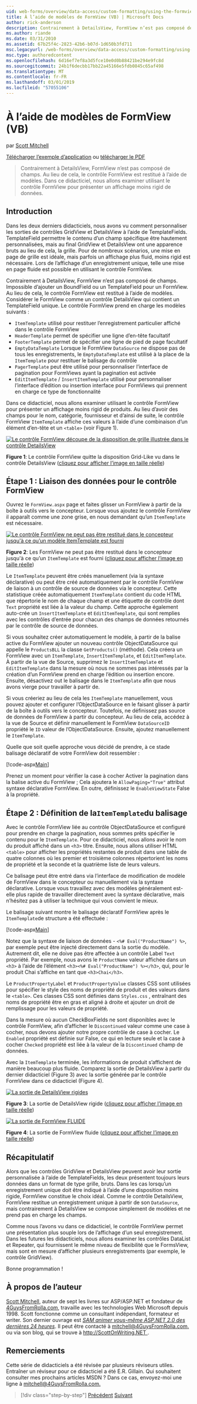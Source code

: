 ```yaml
---
uid: web-forms/overview/data-access/custom-formatting/using-the-formview-s-templates-vb
title: À l’aide de modèles de FormView (VB) | Microsoft Docs
author: rick-anderson
description: Contrairement à DetailsView, FormView n’est pas composé de champs. Au lieu de cela, le contrôle FormView est restitué à l’aide de modèles. Dans ce didacticiel, nous allons examiner à l’aide de la F....
ms.author: riande
ms.date: 03/31/2010
ms.assetid: 67b25f4c-2823-42b6-b07d-1d650b3fd711
msc.legacyurl: /web-forms/overview/data-access/custom-formatting/using-the-formview-s-templates-vb
msc.type: authoredcontent
ms.openlocfilehash: 6d16ef7ef8a3d5fce10e0d0b88421be294e9fc8d
ms.sourcegitcommit: 24b1f6decbb17bb22a45166e5fdb0845c65af498
ms.translationtype: MT
ms.contentlocale: fr-FR
ms.lasthandoff: 03/01/2019
ms.locfileid: "57055106"
---
```

<a name="using-the-formviews-templates-vb"></a>À l’aide de modèles de FormView (VB)
====================
par [Scott Mitchell](https://twitter.com/ScottOnWriting)

[Télécharger l’exemple d’application](http://download.microsoft.com/download/5/7/0/57084608-dfb3-4781-991c-407d086e2adc/ASPNET_Data_Tutorial_14_VB.exe) ou [télécharger le PDF](using-the-formview-s-templates-vb/_static/datatutorial14vb1.pdf)

> Contrairement à DetailsView, FormView n’est pas composé de champs. Au lieu de cela, le contrôle FormView est restitué à l’aide de modèles. Dans ce didacticiel, nous allons examiner utilisant le contrôle FormView pour présenter un affichage moins rigid de données.


## <a name="introduction"></a>Introduction

Dans les deux derniers didacticiels, nous avons vu comment personnaliser les sorties de contrôles GridView et DetailsView à l’aide de TemplateFields. TemplateField permettre le contenu d’un champ spécifique être hautement personnalisées, mais au final GridView et DetailsView ont une apparence bruts au lieu de cela, la grille. Pour de nombreux scénarios, une mise en page de grille est idéale, mais parfois un affichage plus fluid, moins rigid est nécessaire. Lors de l’affichage d’un enregistrement unique, telle une mise en page fluide est possible en utilisant le contrôle FormView.

Contrairement à DetailsView, FormView n’est pas composé de champs. Impossible d’ajouter un BoundField ou un TemplateField pour un FormView. Au lieu de cela, le contrôle FormView est restitué à l’aide de modèles. Considérer le FormView comme un contrôle DetailsView qui contient un TemplateField unique. Le contrôle FormView prend en charge les modèles suivants :

- `ItemTemplate` utilisé pour restituer l’enregistrement particulier affiché dans le contrôle FormView
- `HeaderTemplate` permet de spécifier une ligne d’en-tête facultatif
- `FooterTemplate` permet de spécifier une ligne de pied de page facultatif
- `EmptyDataTemplate` Lorsque le FormView `DataSource` ne dispose pas de tous les enregistrements, le `EmptyDataTemplate` est utilisé à la place de la `ItemTemplate` pour restituer le balisage du contrôle
- `PagerTemplate` peut être utilisé pour personnaliser l’interface de pagination pour FormViews ayant la pagination est activée
- `EditItemTemplate` / `InsertItemTemplate` utilisé pour personnaliser l’interface d’édition ou insertion interface pour FormViews qui prennent en charge ce type de fonctionnalité

Dans ce didacticiel, nous allons examiner utilisant le contrôle FormView pour présenter un affichage moins rigid de produits. Au lieu d’avoir des champs pour le nom, catégorie, fournisseur et d’ainsi de suite, le contrôle FormView `ItemTemplate` affiche ces valeurs à l’aide d’une combinaison d’un élément d’en-tête et un `<table>` (voir Figure 1).


[![Le contrôle FormView découpe de la disposition de grille illustrée dans le contrôle DetailsView](using-the-formview-s-templates-vb/_static/image2.png)](using-the-formview-s-templates-vb/_static/image1.png)

**Figure 1**: Le contrôle FormView quitte la disposition Grid-Like vu dans le contrôle DetailsView ([cliquez pour afficher l’image en taille réelle](using-the-formview-s-templates-vb/_static/image3.png))


## <a name="step-1-binding-the-data-to-the-formview"></a>Étape 1 : Liaison des données pour le contrôle FormView

Ouvrez le `FormView.aspx` page et faites glisser un FormView à partir de la boîte à outils vers le concepteur. Lorsque vous ajoutez le contrôle FormView il apparaît comme une zone grise, en nous demandant qu’un `ItemTemplate` est nécessaire.


[![Le contrôle FormView ne peut pas être restitué dans le concepteur jusqu'à ce qu’un modèle ItemTemplate est fourni](using-the-formview-s-templates-vb/_static/image5.png)](using-the-formview-s-templates-vb/_static/image4.png)

**Figure 2**: Les FormView ne peut pas être restitué dans le concepteur jusqu'à ce qu’un `ItemTemplate` est fourni ([cliquez pour afficher l’image en taille réelle](using-the-formview-s-templates-vb/_static/image6.png))


Le `ItemTemplate` peuvent être créés manuellement (via la syntaxe déclarative) ou peut être créé automatiquement par le contrôle FormView de liaison à un contrôle de source de données via le concepteur. Cette statistique créée automatiquement `ItemTemplate` contient du code HTML que répertorie le nom de chaque champ et une étiquette de contrôle dont `Text` propriété est liée à la valeur du champ. Cette approche également auto-crée un `InsertItemTemplate` et `EditItemTemplate`, qui sont remplies avec les contrôles d’entrée pour chacun des champs de données retournés par le contrôle de source de données.

Si vous souhaitez créer automatiquement le modèle, à partir de la balise active du FormView ajouter un nouveau contrôle ObjectDataSource qui appelle le `ProductsBLL` la classe `GetProducts()` (méthode). Cela créera un FormView avec un `ItemTemplate`, `InsertItemTemplate`, et `EditItemTemplate`. À partir de la vue de Source, supprimez le `InsertItemTemplate` et `EditItemTemplate` dans la mesure où nous ne sommes pas intéressés par la création d’un FormView prend en charge l’édition ou insertion encore. Ensuite, désactivez out le balisage dans le `ItemTemplate` afin que nous avons vierge pour travailler à partir de.

Si vous créeriez au lieu de cela les `ItemTemplate` manuellement, vous pouvez ajouter et configurer l’ObjectDataSource en le faisant glisser à partir de la boîte à outils vers le concepteur. Toutefois, ne définissez pas source de données de FormView à partir du concepteur. Au lieu de cela, accédez à la vue de Source et définir manuellement le FormView `DataSourceID` propriété le `ID` valeur de l’ObjectDataSource. Ensuite, ajoutez manuellement le `ItemTemplate`.

Quelle que soit quelle approche vous décidé de prendre, à ce stade balisage déclaratif de votre FormView doit ressembler :


[!code-aspx[Main](using-the-formview-s-templates-vb/samples/sample1.aspx)]

Prenez un moment pour vérifier la case à cocher Activer la pagination dans la balise active du FormView ; Cela ajoutera le `AllowPaging="True"` attribut syntaxe déclarative FormView. En outre, définissez le `EnableViewState` False à la propriété.

## <a name="step-2-defining-theitemtemplates-markup"></a>Étape 2 : Définition de la`ItemTemplate`du balisage

Avec le contrôle FormView liée au contrôle ObjectDataSource et configuré pour prendre en charge la pagination, nous sommes prêts spécifier le contenu pour le `ItemTemplate`. Pour ce didacticiel, nous allons avoir le nom du produit affiché dans un `<h3>` titre. Ensuite, nous allons utiliser HTML `<table>` pour afficher les propriétés restantes de produit dans une table de quatre colonnes où les premier et troisième colonnes répertorient les noms de propriété et la seconde et la quatrième liste de leurs valeurs.

Ce balisage peut être entré dans via l’interface de modification de modèle de FormView dans le concepteur ou manuellement via la syntaxe déclarative. Lorsque vous travaillez avec des modèles généralement est-elle plus rapide de travailler directement avec la syntaxe déclarative, mais n’hésitez pas à utiliser la technique qui vous convient le mieux.

Le balisage suivant montre le balisage déclaratif FormView après le `ItemTemplate`de structure a été effectuée :


[!code-aspx[Main](using-the-formview-s-templates-vb/samples/sample2.aspx)]

Notez que la syntaxe de liaison de données - `<%# Eval("ProductName") %>`, par exemple peut être injecté directement dans la sortie du modèle. Autrement dit, elle ne doive pas être affectée à un contrôle Label `Text` propriété. Par exemple, nous avons le `ProductName` valeur affichée dans un `<h3>` à l’aide de l’élément `<h3><%# Eval("ProductName") %></h3>`, qui, pour le produit Chai s’affiche en tant que `<h3>Chai</h3>`.

Le `ProductPropertyLabel` et `ProductPropertyValue` classes CSS sont utilisées pour spécifier le style des noms de propriété de produit et des valeurs dans le `<table>`. Ces classes CSS sont définies dans `Styles.css` , entraînant des noms de propriété être en gras et aligné à droite et ajouter un droit de remplissage pour les valeurs de propriété.

Dans la mesure où aucun CheckBoxFields ne sont disponibles avec le contrôle FormView, afin d’afficher le `Discontinued` valeur comme une case à cocher, nous devons ajouter notre propre contrôle de case à cocher. Le `Enabled` propriété est définie sur False, ce qui en lecture seule et la case à cocher `Checked` propriété est liée à la valeur de la `Discontinued` champ de données.

Avec la `ItemTemplate` terminée, les informations de produit s’affichent de manière beaucoup plus fluide. Comparez la sortie de DetailsView à partir du dernier didacticiel (Figure 3) avec la sortie générée par le contrôle FormView dans ce didacticiel (Figure 4).


[![La sortie de DetailsView rigides](using-the-formview-s-templates-vb/_static/image8.png)](using-the-formview-s-templates-vb/_static/image7.png)

**Figure 3**: La sortie de DetailsView rigide ([cliquez pour afficher l’image en taille réelle](using-the-formview-s-templates-vb/_static/image9.png))


[![La sortie de FormView FLUIDE](using-the-formview-s-templates-vb/_static/image11.png)](using-the-formview-s-templates-vb/_static/image10.png)

**Figure 4**: La sortie de FormView fluide ([cliquez pour afficher l’image en taille réelle](using-the-formview-s-templates-vb/_static/image12.png))


## <a name="summary"></a>Récapitulatif

Alors que les contrôles GridView et DetailsView peuvent avoir leur sortie personnalisée à l’aide de TemplateFields, les deux présentent toujours leurs données dans un format de type grille, bruts. Dans les cas lorsqu’un enregistrement unique doit être indiqué à l’aide d’une disposition moins rigide, FormView constitue le choix idéal. Comme le contrôle DetailsView, FormView restitue un enregistrement unique à partir de son `DataSource`, mais contrairement à DetailsView se compose simplement de modèles et ne prend pas en charge les champs.

Comme nous l’avons vu dans ce didacticiel, le contrôle FormView permet une présentation plus souple lors de l’affichage d’un seul enregistrement. Dans les futures les didacticiels, nous allons examiner les contrôles DataList et Repeater, qui fournissent le même niveau de flexibilité que le FormsView, mais sont en mesure d’afficher plusieurs enregistrements (par exemple, le contrôle GridView).

Bonne programmation !

## <a name="about-the-author"></a>À propos de l’auteur

[Scott Mitchell](http://www.4guysfromrolla.com/ScottMitchell.shtml), auteur de sept les livres sur ASP/ASP.NET et fondateur de [4GuysFromRolla.com](http://www.4guysfromrolla.com), travaille avec les technologies Web Microsoft depuis 1998. Scott fonctionne comme un consultant indépendant, formateur et writer. Son dernier ouvrage est [*SAM animer vous-même ASP.NET 2.0 des dernières 24 heures*](https://www.amazon.com/exec/obidos/ASIN/0672327384/4guysfromrollaco). Il peut être contacté à [ mitchell@4GuysFromRolla.com.](mailto:mitchell@4GuysFromRolla.com) ou via son blog, qui se trouve à [ http://ScottOnWriting.NET ](http://ScottOnWriting.NET).

## <a name="special-thanks-to"></a>Remerciements

Cette série de didacticiels a été révisée par plusieurs réviseurs utiles. Entraîner un réviseur pour ce didacticiel a été E.R. Gillain. Qui souhaitent consulter mes prochains articles MSDN ? Dans ce cas, envoyez-moi une ligne à [ mitchell@4GuysFromRolla.com.](mailto:mitchell@4GuysFromRolla.com)

> [!div class="step-by-step"]
> [Précédent](using-templatefields-in-the-detailsview-control-vb.md)
> [Suivant](displaying-summary-information-in-the-gridview-s-footer-vb.md)
